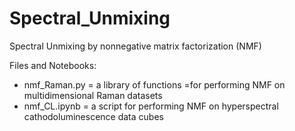 # Spectral_Unmixing
Spectral Unmixing by nonnegative matrix factorization (NMF)

Files and Notebooks:
- nmf_Raman.py = a library of functions =for performing NMF on multidimensional Raman datasets
- nmf_CL.ipynb = a script for performing NMF on hyperspectral cathodoluminescence data cubes
